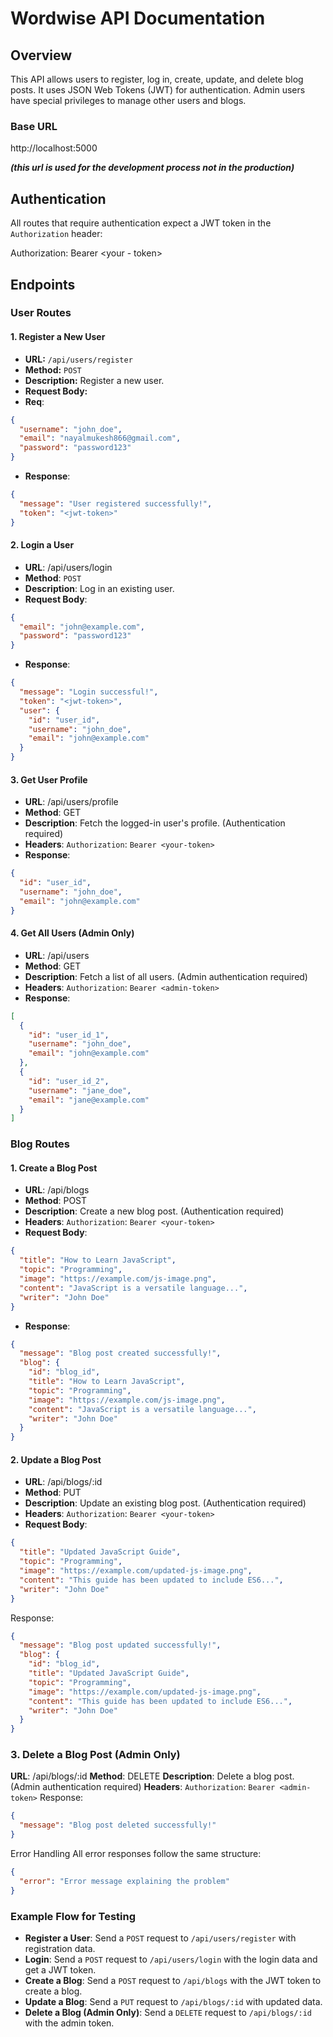 # Wordwise API Documentation

## Overview

This API allows users to register, log in, create, update, and delete blog posts. It uses JSON Web Tokens (JWT) for authentication. Admin users have special privileges to manage other users and blogs.

### Base URL

http://localhost:5000

*__(this url is used for the development process not in the production)__*

## Authentication

All routes that require authentication expect a JWT token in the `Authorization` header:

Authorization: Bearer <your - token>

## Endpoints

### User Routes

#### 1. **Register a New User**

- **URL:** `/api/users/register`
- **Method:** `POST`
- **Description:** Register a new user.
- **Request Body:**
- **Req**:

```json
{
  "username": "john_doe",
  "email": "nayalmukesh866@gmail.com",
  "password": "password123"
}
```
 - **Response**:
```json
{
  "message": "User registered successfully!",
  "token": "<jwt-token>"
}
```

#### 2. **Login a User**
- **URL**: /api/users/login
- **Method**: `POST`
- **Description**: Log in an existing user.
- **Request Body**:
```json
{
  "email": "john@example.com",
  "password": "password123"
}
```
- **Response**:
```json
{
  "message": "Login successful!",
  "token": "<jwt-token>",
  "user": {
    "id": "user_id",
    "username": "john_doe",
    "email": "john@example.com"
  }
}
```

#### **3. Get User Profile**
- **URL**: /api/users/profile
- **Method**: GET
- **Description**: Fetch the logged-in user's profile. (Authentication required)
- **Headers**: `Authorization`: `Bearer <your-token>`
- **Response**:
```json
{
  "id": "user_id",
  "username": "john_doe",
  "email": "john@example.com"
}
```

#### **4. Get All Users (Admin Only)**
- **URL**: /api/users
- **Method**: GET
- **Description**: Fetch a list of all users. (Admin authentication required)
- **Headers**: `Authorization`: `Bearer <admin-token>`
- **Response**:

```json
[
  {
    "id": "user_id_1",
    "username": "john_doe",
    "email": "john@example.com"
  },
  {
    "id": "user_id_2",
    "username": "jane_doe",
    "email": "jane@example.com"
  }
]
```

### Blog Routes

#### **1. Create a Blog Post**
- **URL**: /api/blogs
- **Method**: POST
- **Description**: Create a new blog post. (Authentication required)
- **Headers**: `Authorization`: `Bearer <your-token>`
- **Request Body**:

```json
{
  "title": "How to Learn JavaScript",
  "topic": "Programming",
  "image": "https://example.com/js-image.png",
  "content": "JavaScript is a versatile language...",
  "writer": "John Doe"
}
```
- **Response**:
```json
{
  "message": "Blog post created successfully!",
  "blog": {
    "id": "blog_id",
    "title": "How to Learn JavaScript",
    "topic": "Programming",
    "image": "https://example.com/js-image.png",
    "content": "JavaScript is a versatile language...",
    "writer": "John Doe"
  }
}
```

#### **2. Update a Blog Post**

- **URL**: /api/blogs/:id
- **Method**: PUT
- **Description**: Update an existing blog post. (Authentication required)
- **Headers**: `Authorization`: `Bearer <your-token>`
- **Request Body**:
```json
{
  "title": "Updated JavaScript Guide",
  "topic": "Programming",
  "image": "https://example.com/updated-js-image.png",
  "content": "This guide has been updated to include ES6...",
  "writer": "John Doe"
}
```
Response:
```json
{
  "message": "Blog post updated successfully!",
  "blog": {
    "id": "blog_id",
    "title": "Updated JavaScript Guide",
    "topic": "Programming",
    "image": "https://example.com/updated-js-image.png",
    "content": "This guide has been updated to include ES6...",
    "writer": "John Doe"
  }
}
```

### **3. Delete a Blog Post (Admin Only)**
**URL**: /api/blogs/:id
**Method**: DELETE
**Description**: Delete a blog post. (Admin authentication required)
**Headers**: `Authorization`: `Bearer <admin-token>`
Response:
```json
{
  "message": "Blog post deleted successfully!"
}
```
Error Handling
All error responses follow the same structure:

```json
{
  "error": "Error message explaining the problem"
}
```
### Example Flow for Testing
- **Register a User**: Send a `POST` request to `/api/users/register` with registration data.
- **Login**: Send a `POST` request to `/api/users/login` with the login data and get a JWT token.
- **Create a Blog**: Send a `POST` request to `/api/blogs` with the JWT token to create a blog.
- **Update a Blog**: Send a `PUT` request to `/api/blogs/:id` with updated data.
- **Delete a Blog (Admin Only)**: Send a `DELETE` request to `/api/blogs/:id` with the admin token.